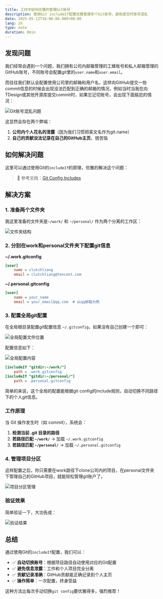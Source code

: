 ```yaml
---
title: 工作中如何优雅的管理Git账号
description: 使用Git includeIf配置优雅管理多个Git账号，避免提交时账号混乱
date: 2025-05-12T16:00:00.000+08:00
lang: zh
type: note
duration: 8min
---
```


## 发现问题

我们经常会遇到一个问题，我们拥有公司内邮箱管理的工蜂账号和私人邮箱管理的GitHub账号，不同账号会配置git里的`user.name`和`user.email`。

而往往我们默认会配置使用公司里的邮箱和用户名，这样向GitHub提交一些commit信息的时候会出现没法匹配到正确的邮箱的情况，例如当时当我在向TDesign或其他开源库提交commit时，如果忘记切账号，会出现下面尴尬的情况：

![Git账号混乱问题](/images/posts/git-account-problem.png)

这显然会存在两个弊端：

1. **公司内个人花名的泄露**（因为我们习惯把英文名作为git.name）
2. **自己的贡献没法记录在自己的GitHub主页**，很苦恼

## 如何解决问题

这里可以通过使用Git的`includeIf`的原理，优雅的解决这个问题：

> 📖 参考文档：[Git Config Includes](https://git-scm.com/docs/git-config#_includes)

## 解决方案

### 1. 准备两个文件夹

我这里准备的文件夹是`~/work/` 和 `~/personal/` 作为两个分离的工作区：

![文件夹结构](/images/posts/git-folders-structure.png)

### 2. 分别在work和personal文件夹下配置git信息

**~/.work.gitconfig**

```ini
[user]
    name = clutchliang
    email = clutchliang@tencent.com
```

**~/.personal.gitconfig**

```ini
[user]
    name = your_name
    email = your_email@qq.com  # 以qq邮箱为例
```

### 3. 配置全局git配置

在全局根目录配置git配置信息 `~/.gitconfig`，如果没有自己创建一个即可：

![全局配置文件位置](/images/posts/git-global-config-location.png)

配置信息如下：

![全局配置内容](/images/posts/git-global-config-content.png)

```ini
[includeIf "gitdir:~/work/"]
    path = .work.gitconfig
[includeIf "gitdir:~/personal/"]
    path = .personal.gitconfig
```

简单的来说，这个全局的配置能根据git config的include规则，自动切换不同路径下的个人git信息。

### 工作原理

当 Git 操作发生时（如 commit），系统会：

1. **检测当前 .git 目录的路径**
2. **若路径匹配 `~/work/`** → 加载 `~/.work.gitconfig`
3. **若路径匹配 `~/personal/`** → 加载 `~/.personal.gitconfig`

### 4. 管理项目分区

这样配置之后，你只需要在work路径下clone公司内的项目，在personal文件夹下管理自己的GitHub项目，就能轻松管理git账户了。

![项目分区管理](/images/posts/git-project-management.png)

### 验证效果

简单验证一下，大功告成：

![验证结果](/images/posts/git-verification-result.png)

## 总结

通过使用Git的`includeIf`配置，我们可以：

- ✅ **自动切换账号**：根据项目路径自动使用对应的Git配置
- ✅ **避免信息泄露**：工作和个人项目完全分离
- ✅ **贡献记录准确**：GitHub贡献能正确记录到个人主页
- ✅ **操作简单**：一次配置，终身受益

这种方法比每次手动切换`git config`要优雅得多，强烈推荐！
